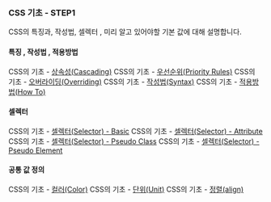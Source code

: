 ### CSS 기초 - STEP1

CSS의 특징과, 작성법, 셀렉터 , 미리 알고 있어야할 기본 값에 대해 설명합니다.

#### 특징 , 작성법 , 적용방법
CSS의 기초 - [상속성(Cascading)](./01_Cascading.md)
CSS의 기초 - [우선순위(Priority Rules)](./02_Priority.md)
CSS의 기초 - [오버라이딩(Overriding)](./03_Overriding.md)
CSS의 기초 - [작성법(Syntax)](./04_Syntax.md)
CSS의 기초 - [적용방법(How To)](./05_Howto.md)

#### 셀렉터
CSS의 기초 - [셀렉터(Selector) - Basic](./06_Selector.md)
CSS의 기초 - [셀렉터(Selector) - Attribute](./07_AttrSelector.md)
CSS의 기초 - [셀렉터(Selector) - Pseudo Class](./08_PseudoClass.md)
CSS의 기초 - [셀렉터(Selector) - Pseudo Element](./09_PseudoElement.md)

#### 공통 값 정의
CSS의 기초 - [컬러(Color)](./10_Color.md)
CSS의 기초 - [단위(Unit)](./11_Unit.md)
CSS의 기초 - [정렬(align)](./12_Align.md)
